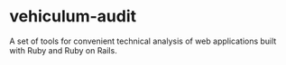 # vehiculum-audit
A set of tools for convenient technical analysis of web applications built with Ruby and Ruby on Rails.
